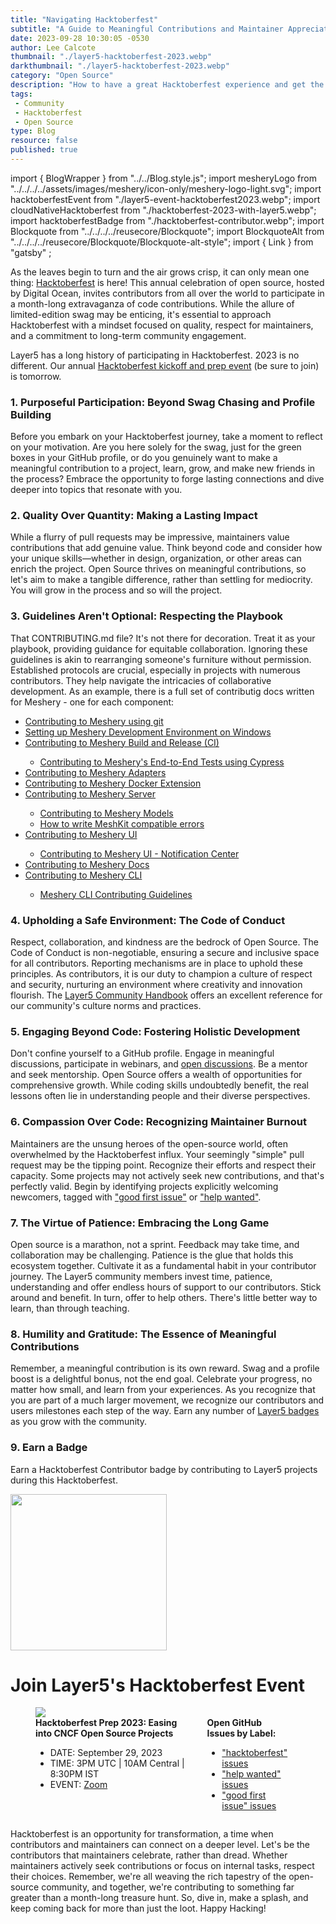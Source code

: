 ```yaml
---
title: "Navigating Hacktoberfest"
subtitle: "A Guide to Meaningful Contributions and Maintainer Appreciation"
date: 2023-09-28 10:30:05 -0530
author: Lee Calcote
thumbnail: "./layer5-hacktoberfest-2023.webp"
darkthumbnail: "./layer5-hacktoberfest-2023.webp"
category: "Open Source"
description: "How to have a great Hacktoberfest experience and get the most out of participating"
tags:
 - Community
 - Hacktoberfest
 - Open Source
type: Blog
resource: false
published: true
---
```


import { BlogWrapper } from "../../Blog.style.js";
import mesheryLogo from "../../../../assets/images/meshery/icon-only/meshery-logo-light.svg";
import hacktoberfestEvent from "./layer5-event-hacktoberfest2023.webp";
import cloudNativeHacktoberfest from "./hacktoberfest-2023-with-layer5.webp";
import hacktoberfestBadge from "./hacktoberfest-contributor.webp";
import Blockquote from "../../../../reusecore/Blockquote";
import BlockquoteAlt from "../../../../reusecore/Blockquote/Blockquote-alt-style";
import { Link } from "gatsby" ;


<BlogWrapper>

As the leaves begin to turn and the air grows crisp, it can only mean one thing: [Hacktoberfest](https://hacktoberfest.com) is here! This annual celebration of open source, hosted by Digital Ocean, invites contributors from all over the world to participate in a month-long extravaganza of code contributions. While the allure of limited-edition swag may be enticing, it's essential to approach Hacktoberfest with a mindset focused on quality, respect for maintainers, and a commitment to long-term community engagement.

Layer5 has a long history of participating in Hacktoberfest. 2023 is no different. Our annual [Hacktoberfest kickoff and prep event](/community/events/hacktoberfest-prep-2023-easing-into-cncf-open-source-projects) (be sure to join) is tomorrow.

### 1. Purposeful Participation: Beyond Swag Chasing and Profile Building

Before you embark on your Hacktoberfest journey, take a moment to reflect on your motivation. Are you here solely for the swag, just for the green boxes in your GitHub profile, or do you genuinely want to make a meaningful contribution to a project, learn, grow, and make new friends in the process? Embrace the opportunity to forge lasting connections and dive deeper into topics that resonate with you. 

### 2. Quality Over Quantity: Making a Lasting Impact

While a flurry of pull requests may be impressive, maintainers value contributions that add genuine value. Think beyond code and consider how your unique skills—whether in design, organization, or other areas can enrich the project. Open Source thrives on meaningful contributions, so let's aim to make a tangible difference, rather than settling for mediocrity. You will grow in the process and so will the project.

<BlockquoteAlt
  quote="When you are clear about what motivates you, each contribution you make will help you achieve your goals, because you will be working on projects that are aligned with your values." person=" Lee Calcote"
/>

### 3. Guidelines Aren't Optional: Respecting the Playbook

That CONTRIBUTING.md file? It's not there for decoration. Treat it as your playbook, providing guidance for equitable collaboration. Ignoring these guidelines is akin to rearranging someone's furniture without permission. Established protocols are crucial, especially in projects with numerous contributors. They help navigate the intricacies of collaborative development. As an example, there is a full set of contributig docs written for Meshery - one for each component:

<ul>
  <li><a href="https://docs.meshery.io/project/contributing/contributing-gitflow">Contributing to Meshery using git</a></li>
  <li><a href="https://docs.meshery.io/project/contributing/meshery-windows">Setting up Meshery Development Environment on Windows</a></li>
  <li><a href="https://docs.meshery.io/project/contributing/build-and-release">Contributing to Meshery Build and Release (CI)</a></li>
  <ul><li><a href="https://docs.meshery.io/project/contributing/contributing-cypress">Contributing to Meshery's End-to-End Tests using Cypress</a></li></ul>
  <li><a href="https://docs.meshery.io/project/contributing/contributing-adapters">Contributing to Meshery Adapters</a></li>
  <li><a href="https://docs.meshery.io/project/contributing/contributing-docker-extension">Contributing to Meshery Docker Extension</a></li>
  <li><a href="https://docs.meshery.io/project/contributing/contributing-server">Contributing to Meshery Server</a></li>
    <ul>
      <li><a href="https://docs.meshery.io/project/contributing/contributing-models">Contributing to Meshery Models</a></li>
      <li><a href="https://docs.meshery.io/project/contributing/contributing-error">How to write MeshKit compatible errors</a></li>
    </ul>
  <li><a href="https://docs.meshery.io/project/contributing/contributing-ui">Contributing to Meshery UI</a></li>
    <ul><li><a href="https://docs.meshery.io/project/contributing/contributing-ui-notification-center">Contributing to Meshery UI - Notification Center</a></li></ul>
  <li><a href="https://docs.meshery.io/project/contributing/contributing-docs">Contributing to Meshery Docs</a></li>
  <li><a href="https://docs.meshery.io/project/contributing/contributing-cli">Contributing to Meshery CLI</a></li>
    <ul><li><a href="https://docs.meshery.io/project/contributing/contributing-cli-guide">Meshery CLI Contributing Guidelines</a></li></ul>
</ul>

### 4. Upholding a Safe Environment: The Code of Conduct

Respect, collaboration, and kindness are the bedrock of Open Source. The Code of Conduct is non-negotiable, ensuring a secure and inclusive space for all contributors. Reporting mechanisms are in place to uphold these principles. As contributors, it is our duty to champion a culture of respect and security, nurturing an environment where creativity and innovation flourish. The [Layer5 Community Handbook](/community/handbook) offers an excellent reference for our community's culture norms and practices.

### 5. Engaging Beyond Code: Fostering Holistic Development

Don't confine yourself to a GitHub profile. Engage in meaningful discussions, participate in webinars, and [open discussions](https://discuss.layer5.io). Be a mentor and seek mentorship. Open Source offers a wealth of opportunities for comprehensive growth. While coding skills undoubtedly benefit, the real lessons often lie in understanding people and their diverse perspectives.

### 6. Compassion Over Code: Recognizing Maintainer Burnout

<p><Link to="/community/handbook/repository-overview">Maintainers</Link> are the unsung heroes of the open-source world, often overwhelmed by the Hacktoberfest influx. Your seemingly "simple" pull request may be the tipping point. Recognize their efforts and respect their capacity. Some projects may not actively seek new contributions, and that's perfectly valid. Begin by identifying projects explicitly welcoming newcomers, tagged with <a href="https://github.com/issues?q=is%3Aopen+is%3Aissue+archived%3Afalse+org%3Alayer5io+org%3Alayer5labs+org%3Ameshery+org%3Aservice-mesh-performance+org%3Aservice-mesh-patterns+label%3A%22help+wanted%22+">"good first issue"</a> or <a href="https://github.com/issues?q=is%3Aopen+is%3Aissue+archived%3Afalse+org%3Alayer5io+org%3Ameshery+org%3Aservice-mesh-performance+org%3Aservice-mesh-patterns+label%3A%22help+wanted%22+">"help wanted"</a>.</p>


### 7. The Virtue of Patience: Embracing the Long Game

Open source is a marathon, not a sprint. Feedback may take time, and collaboration may be challenging. Patience is the glue that holds this ecosystem together. Cultivate it as a fundamental habit in your contributor journey. The Layer5 <Link to="/community/members">community members</Link> invest time, patience, understanding and offer endless hours of support to our contributors. Stick around and benefit. In turn, offer to help others. There's little better way to learn, than through teaching.


### 8. Humility and Gratitude: The Essence of Meaningful Contributions

Remember, a meaningful contribution is its own reward. Swag and a profile boost is a delightful bonus, not the end goal. Celebrate your progress, no matter how small, and learn from your experiences. As you recognize that you are part of a much larger movement, we <Link to="/blog/community/layer5-recognition-program">recognize our contributors and users milestones</Link> each step of the way. Earn any number of <a href="https://badges.layer5.io">Layer5 badges</a> as you grow with the community.

### 9. Earn a Badge
    
<p>Earn a Hacktoberfest Contributor badge by contributing to Layer5 projects during this Hacktoberfest.</p>
<img src={hacktoberfestBadge} style="width: 250px"/>

# Join Layer5's Hacktoberfest Event

<figure class="imgWithCaption" style="width: 80%;">
  <Link to="/community/events/hacktoberfest-prep-2023-easing-into-cncf-open-source-projects"><img src={cloudNativeHacktoberfest} /></Link>
  <figcaption style="display:flex;gap:2rem;">
  <div>
    <strong><Link to="/community/events/hacktoberfest-prep-2023-easing-into-cncf-open-source-projects">Hacktoberfest Prep 2023: Easing into CNCF Open Source Projects</Link></strong>
    <ul>
    <li>DATE: September 29, 2023</li>
    <li>TIME: 3PM UTC | 10AM Central | 8:30PM IST</li>
    <li>EVENT: <a href="https://meet.layer5.io/community">Zoom</a></li>
    </ul>
  </div>
  <div>
    <strong> Open GitHub Issues by Label:</strong>
    <ul>
      <li><a href="https://github.com/issues?q=is%3Aopen+is%3Aissue+archived%3Afalse+org%3Alayer5io+org%3Ameshery+org%3Aservice-mesh-performance+org%3Aservice-mesh-patterns+label%3A%22hacktoberfest%22+">"hacktoberfest" issues</a>
      </li>
      <li><a href="https://github.com/issues?q=is%3Aopen+is%3Aissue+archived%3Afalse+org%3Alayer5io+org%3Ameshery+org%3Aservice-mesh-performance+org%3Aservice-mesh-patterns+label%3A%22help+wanted%22+">"help wanted" issues</a>
      </li>
      <li><a href="https://github.com/issues?q=is%3Aopen+is%3Aissue+archived%3Afalse+org%3Alayer5io+org%3Alayer5labs+org%3Ameshery+org%3Aservice-mesh-performance+org%3Aservice-mesh-patterns+label%3A%22help+wanted%22+">"good first issue" issues</a>
      </li>
    </ul>
  </div>
  </figcaption>
</figure>

Hacktoberfest is an opportunity for transformation, a time when contributors and maintainers can connect on a deeper level. Let's be the contributors that maintainers celebrate, rather than dread. Whether maintainers actively seek contributions or focus on internal tasks, respect their choices. Remember, we're all weaving the rich tapestry of the open-source community, and together, we're contributing to something far greater than a month-long treasure hunt. So, dive in, make a splash, and keep coming back for more than just the loot. Happy Hacking!

</BlogWrapper>
